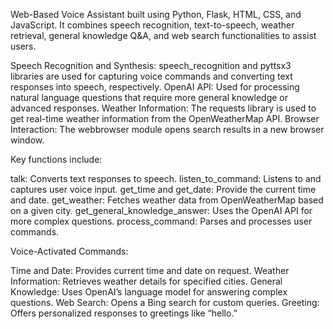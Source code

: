 Web-Based Voice Assistant built using Python, Flask, HTML, CSS, and JavaScript. It combines speech recognition, text-to-speech, weather retrieval, general knowledge Q&A, and web search functionalities to assist users. 

Speech Recognition and Synthesis: speech_recognition and pyttsx3 libraries are used for capturing voice commands and converting text responses into speech, respectively.
OpenAI API: Used for processing natural language questions that require more general knowledge or advanced responses.
Weather Information: The requests library is used to get real-time weather information from the OpenWeatherMap API.
Browser Interaction: The webbrowser module opens search results in a new browser window.

Key functions include:

talk: Converts text responses to speech.
listen_to_command: Listens to and captures user voice input.
get_time and get_date: Provide the current time and date.
get_weather: Fetches weather data from OpenWeatherMap based on a given city.
get_general_knowledge_answer: Uses the OpenAI API for more complex questions.
process_command: Parses and processes user commands.

Voice-Activated Commands:

Time and Date: Provides current time and date on request.
Weather Information: Retrieves weather details for specified cities.
General Knowledge: Uses OpenAI’s language model for answering complex questions.
Web Search: Opens a Bing search for custom queries.
Greeting: Offers personalized responses to greetings like “hello.”
